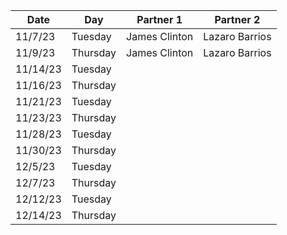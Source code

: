 | Date       | Day       | Partner 1 | Partner 2 |
|------------|-----------|-----------|-----------|
| 11/7/23    | Tuesday   |  James Clinton         | Lazaro Barrios          |
| 11/9/23    | Thursday  | James Clinton          | Lazaro Barrios          | 
| 11/14/23   | Tuesday   |           |           |
| 11/16/23   | Thursday  |           |           |
| 11/21/23   | Tuesday   |           |           |
| 11/23/23   | Thursday  |           |           |
| 11/28/23   | Tuesday   |           |           |
| 11/30/23   | Thursday  |           |           |
| 12/5/23    | Tuesday   |           |           |
| 12/7/23    | Thursday  |           |           |
| 12/12/23   | Tuesday   |           |           |
| 12/14/23   | Thursday  |           |           |
